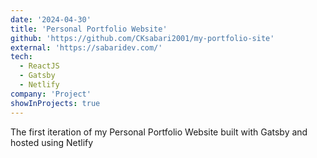 ```yaml
---
date: '2024-04-30'
title: 'Personal Portfolio Website'
github: 'https://github.com/CKsabari2001/my-portfolio-site'
external: 'https://sabaridev.com/'
tech:
  - ReactJS
  - Gatsby
  - Netlify
company: 'Project'
showInProjects: true
---
```


The first iteration of my Personal Portfolio Website built with Gatsby and hosted using Netlify
